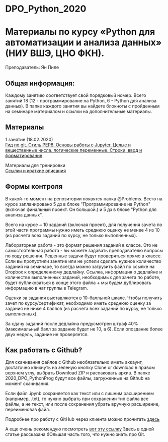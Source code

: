 # DPO_Python_2020

# Материалы по курсу «Python для автоматизации и анализа данных» (НИУ ВШЭ, ЦНО ФКН).

Преподаватель: Ян Пиле

## Общая информация:
Каждому занятию соответствует свой порядковый номер. Всего занятий 18 (12 - программирование на Python, 6 - Python для анализа данных). В папке каждого занятия вы найдете блокноты с пройденным на семинаре материалом и ссылки на дополнительные материалы.

## Материалы
1 занятие (18.02.2020)  
[Гид по git. Стиль PEP8. Основы работы с Jupyter. Целые и вещественные числа, логические переменные. Строки, ввод и форматирование](https://github.com/pileyan/DPO_Python_v2/tree/master/1_Introduction)

Материалы для тренировки  
[Ссылки и краткие описания](https://github.com/rogovich/2020_DPO_PythonProg/blob/master/dopmaterialy.md)

## Формы контроля
В какой-то момент на репозитории появятся папка @Problems. Всего на курсе запланировано 5 дз в блоке "Программирование на Python" (включая финальный проект. Он большой.) и 5 дз в блоке "Python для анализа данных".

Всего на курсе ~ 10 заданий (включая проект), для получения зачета по этой части программы нужно иметь среднюю оценку не менее 4 из 10 (из расчета всех заданий по курсу, не только выполненных).

Лабораторная работа - это формат решения заданий в классе. Это не самостоятельная работа - вы можете задавать преподавателю вопросы по ходу решения. Решенные задачи будут проверяться прямо в классе. Если вы пропустили занятие или не успели сделать нужное количество заданий на семинаре, то всегда можно загрузить файл по ссылке на Dropbox к определенному дедлайну. Ссылка, информация о дедлайне и количестве выполненных заданий, необходимых для зачета по работе, будет публиковаться в конце этого файла + мы будем дублировать информацию в чат группы в Telegram.

Оценки за задания выставляются в 10-балльной шкале. Чтобы получить зачет по курсу/сертификат, необходимо иметь среднюю оценку за задания не ниже 4 баллов (из расчета всех заданий по курсу, не только выполненных).

За сдачу заданий после дедлайна предусмотрен штраф 40% (максимальный балл за задание будет не 10, а 6). Если опоздание более двух недель, задание не проверяется.

## Как работать с Github?
Для скачивания файлов с Github необязательно иметь аккаунт, достаточно кликнуть на зеленую кнопку Clone or download в правом верхнем углу, выбрать Download ZIP и распаковать архив. В папке 2020_DPO_PythonProg будут все файлы, загруженные на Github на момент скачивания.

Если файл .ipynb сохраняется как текст или с лишним расширением (например, .txt), то нужно выбрать при сохранении тип файла все файлы, 
а не текст, или после сохранения убрать вручную расширение, переименовав файл.

Подробнее про работу с GitHub через клиента можно прочитать [здесь](https://github.com/pileyan/DPO_Python_2020/blob/master/1_Introduction/2020_DPO_1_0_git.ipynb)

А еще очень рекомендую посмотреть [вот эту ссылку](https://towardsdatascience.com/getting-started-with-git-and-github-6fcd0f2d4ac6)
Здесь в одной статье рассказана бОльшая часть того, что нужно знать про Git.
